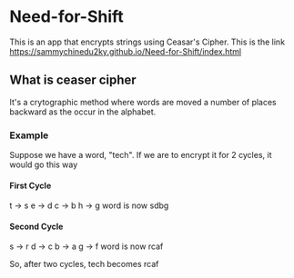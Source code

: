 # Need-for-Shift
This is an app that encrypts strings using Ceasar's Cipher.
This is the link https://sammychinedu2ky.github.io/Need-for-Shift/index.html

## What is ceaser cipher
It's a crytographic method where words are moved a number of places backward as the occur in the alphabet.

### Example
Suppose we have a word, "tech".
If we are to encrypt it for 2 cycles, it would go this way

#### First Cycle
t -> s
e -> d
c -> b
h -> g
word is now sdbg

#### Second Cycle
s -> r
d -> c
b -> a
g -> f
word is now rcaf

So, after two cycles, tech becomes rcaf
